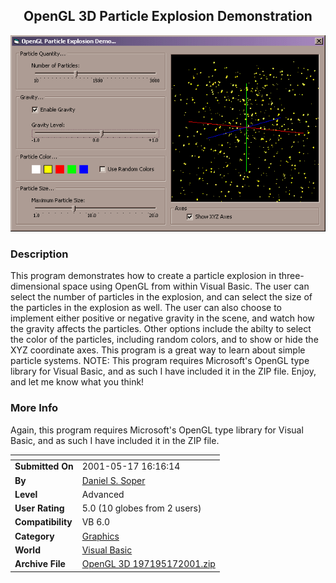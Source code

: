 ﻿<div align="center">

## OpenGL 3D Particle Explosion Demonstration

<img src="PIC2001517182753007.gif">
</div>

### Description

This program demonstrates how to create a particle explosion in three-dimensional space using OpenGL from within Visual Basic. The user can select the number of particles in the explosion, and can select the size of the particles in the explosion as well. The user can also choose to implement either positive or negative gravity in the scene, and watch how the gravity affects the particles. Other options include the abilty to select the color of the particles, including random colors, and to show or hide the XYZ coordinate axes. This program is a great way to learn about simple particle systems. NOTE: This program requires Microsoft's OpenGL type library for Visual Basic, and as such I have included it in the ZIP file. Enjoy, and let me know what you think!
 
### More Info
 
Again, this program requires Microsoft's OpenGL type library for Visual Basic, and as such I have included it in the ZIP file.


<span>             |<span>
---                |---
**Submitted On**   |2001-05-17 16:16:14
**By**             |[Daniel S\. Soper](https://github.com/Planet-Source-Code/PSCIndex/blob/master/ByAuthor/daniel-s-soper.md)
**Level**          |Advanced
**User Rating**    |5.0 (10 globes from 2 users)
**Compatibility**  |VB 6\.0
**Category**       |[Graphics](https://github.com/Planet-Source-Code/PSCIndex/blob/master/ByCategory/graphics__1-46.md)
**World**          |[Visual Basic](https://github.com/Planet-Source-Code/PSCIndex/blob/master/ByWorld/visual-basic.md)
**Archive File**   |[OpenGL 3D 197195172001\.zip](https://github.com/Planet-Source-Code/daniel-s-soper-opengl-3d-particle-explosion-demonstration__1-23241/archive/master.zip)








